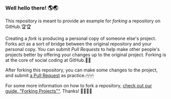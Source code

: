 ### Well hello there! 🌎🌏

This repository is meant to provide an example for *forking* a repository on GitHub.🏆🏆

Creating a *fork* is producing a personal copy of someone else's project. Forks act as a sort of bridge between the original repository and your personal copy. You can submit *Pull Requests* to help make other people's projects better by offering your changes up to the original project. Forking is at the core of social coding at GitHub.🔎🔎

After forking this repository, you can make some changes to the project, and submit [a Pull Request](https://github.com/octocat/Spoon-Knife/pulls) as practice.🖱🖱🖱

For some more information on how to fork a repository, [check out our guide, "Forking Projects""](http://guides.github.com/overviews/forking/). Thanks! :sparkling_heart:🎯🎯🎯
